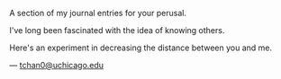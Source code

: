 A section of my journal entries for your perusal.

I've long been fascinated with the idea of knowing others. 

Here's an experiment in decreasing the distance between you and me. 

— tchan0@uchicago.edu
